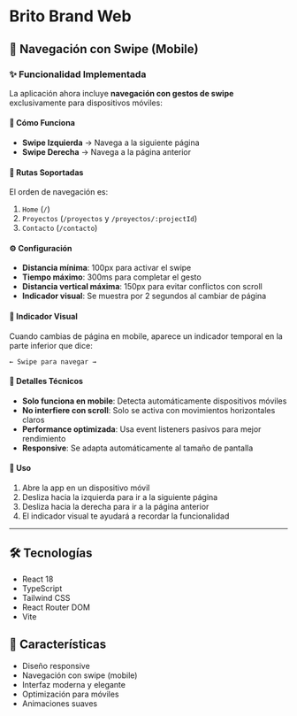 # Brito Brand Web

## 🎯 Navegación con Swipe (Mobile)

### ✨ Funcionalidad Implementada

La aplicación ahora incluye **navegación con gestos de swipe** exclusivamente para dispositivos móviles:

#### 🔄 **Cómo Funciona**

- **Swipe Izquierda** → Navega a la siguiente página
- **Swipe Derecha** → Navega a la página anterior

#### 📍 **Rutas Soportadas**

El orden de navegación es:

1. `Home` (`/`)
2. `Proyectos` (`/proyectos` y `/proyectos/:projectId`)
3. `Contacto` (`/contacto`)

#### ⚙️ **Configuración**

- **Distancia mínima**: 100px para activar el swipe
- **Tiempo máximo**: 300ms para completar el gesto
- **Distancia vertical máxima**: 150px para evitar conflictos con scroll
- **Indicador visual**: Se muestra por 2 segundos al cambiar de página

#### 🎨 **Indicador Visual**

Cuando cambias de página en mobile, aparece un indicador temporal en la parte inferior que dice:

```
← Swipe para navegar →
```

#### 🔧 **Detalles Técnicos**

- **Solo funciona en mobile**: Detecta automáticamente dispositivos móviles
- **No interfiere con scroll**: Solo se activa con movimientos horizontales claros
- **Performance optimizada**: Usa event listeners pasivos para mejor rendimiento
- **Responsive**: Se adapta automáticamente al tamaño de pantalla

#### 🚀 **Uso**

1. Abre la app en un dispositivo móvil
2. Desliza hacia la izquierda para ir a la siguiente página
3. Desliza hacia la derecha para ir a la página anterior
4. El indicador visual te ayudará a recordar la funcionalidad

---

## 🛠️ Tecnologías

- React 18
- TypeScript
- Tailwind CSS
- React Router DOM
- Vite

## 🎨 Características

- Diseño responsive
- Navegación con swipe (mobile)
- Interfaz moderna y elegante
- Optimización para móviles
- Animaciones suaves
